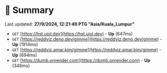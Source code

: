 # 📖 Summary
Last updated: **27/9/2024, 12:21:49 PTG "Asia/Kuala_Lumpur"**

- `GET` [https://hst.ujol.dev](https://hst.ujol.dev) - **Up** (647ms)
- `GET` [https://reddviz.deno.dev/gimme](https://reddviz.deno.dev/gimme) - **Up** (1914ms)
- `GET` [https://reddviz.amar.kim/gimme](https://reddviz.amar.kim/gimme) - **Up** (694ms)
- `GET` [https://dumb.onrender.com](https://dumb.onrender.com) - **Up** (346ms)

